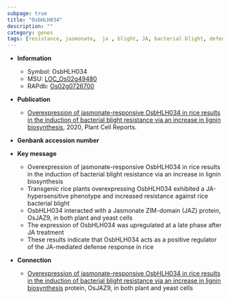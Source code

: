 ```yaml
---
subpage: true
title: "OsbHLH034"
description: ""
category: genes
tags: [resistance, jasmonate,  ja , blight, JA, bacterial blight, defense, defense response, lignin, lignin biosynthesis]
---
```


* **Information**  
    + Symbol: OsbHLH034  
    + MSU: [LOC_Os02g49480](http://rice.plantbiology.msu.edu/cgi-bin/ORF_infopage.cgi?orf=LOC_Os02g49480)  
    + RAPdb: [Os02g0726700](http://rapdb.dna.affrc.go.jp/viewer/gbrowse_details/irgsp1?name=Os02g0726700)  

* **Publication**  
    + [Overexpression of jasmonate-responsive OsbHLH034 in rice results in the induction of bacterial blight resistance via an increase in lignin biosynthesis](http://www.ncbi.nlm.nih.gov/pubmed?term=Overexpression+of+jasmonate-responsive+OsbHLH034+in+rice+results+in+the+induction+of+bacterial+blight+resistance+via+an+increase+in+lignin+biosynthesis%5BTitle%5D), 2020, Plant Cell Reports.

* **Genbank accession number**  

* **Key message**  
    + Overexpression of jasmonate-responsive OsbHLH034 in rice results in the induction of bacterial blight resistance via an increase in lignin biosynthesis
    + Transgenic rice plants overexpressing OsbHLH034 exhibited a JA-hypersensitive phenotype and increased resistance against rice bacterial blight
    + OsbHLH034 interacted with a Jasmonate ZIM-domain (JAZ) protein, OsJAZ9, in both plant and yeast cells
    + The expression of OsbHLH034 was upregulated at a late phase after JA treatment
    + These results indicate that OsbHLH034 acts as a positive regulator of the JA-mediated defense response in rice

* **Connection**  
    + [Overexpression of jasmonate-responsive OsbHLH034 in rice results in the induction of bacterial blight resistance via an increase in lignin biosynthesis](JAZ) protein, OsJAZ9, in both plant and yeast cells



